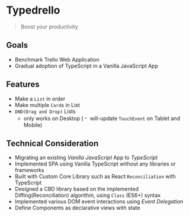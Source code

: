 # Typedrello

> Boost your productivity

## Goals

- Benchmark Trello Web Application
- Gradual adoption of TypeScript in a Vanilla JavaScript App

## Features

- Make a `List` in order
- Make multiple `Card`s in List
- `DND(Drag and Drop)` Lists
  - only works on Desktop (﹡ will-update `TouchEvent` on Tablet and Mobile)

## Technical Consideration

- Migrating an existing _Vanilla JavaScript_ App to _TypeScript_
- Implemented SPA using Vanilla TypeScript without any libraries or frameworks
- Built with Custom Core Library such as React `Reconciliation` with TypeScript
- Designed a CBD library based on the implemented Diffing(Reconciliation) algorithm, using `Class` (ES6+) syntax
- Implemented various DOM event interactions using _Event Delegation_
- Define Components as declarative views with state
